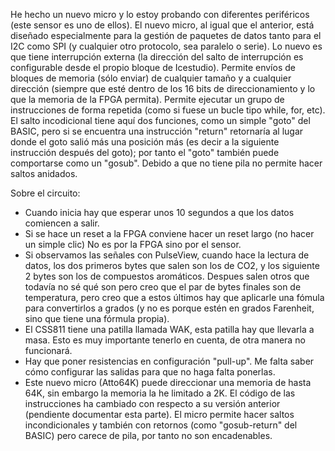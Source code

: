 
He hecho un nuevo micro y lo estoy probando con diferentes periféricos (este sensor es uno de ellos). El nuevo micro, al igual que el anterior, está diseñado especialmente para la gestión de paquetes de datos tanto para el I2C como SPI (y cualquier otro protocolo, sea paralelo o serie). Lo nuevo es que tiene interrupción externa (la dirección del salto de interrupción es configurable desde el propio bloque de Icestudio). Permite envíos de bloques de memoria (sólo enviar) de cualquier tamaño y a cualquier dirección (siempre que esté dentro de los 16 bits de direccionamiento y lo que la memoria de la FPGA permita). Permite ejecutar un grupo de instrucciones de forma repetida (como si fuese un bucle tipo while, for, etc). El salto incodicional tiene aquí dos funciones, como un simple "goto" del BASIC, pero si se encuentra una instrucción "return" retornaría al lugar donde el goto salió más una posición más (es decir a la siguiente instrucción después del goto); por tanto el "goto" también puede comportarse como un "gosub". Debido a que no tiene pila no permite hacer saltos anidados.

Sobre el circuito:

- Cuando inicia hay que esperar unos 10 segundos a que los datos comiencen a salir.
- Si se hace un reset a la FPGA conviene hacer un reset largo (no hacer un simple clic) No es por la FPGA sino por el sensor.
- Si observamos las señales con PulseView, cuando hace la lectura de datos, los dos primeros bytes que salen son los de CO2, y los siguiente 2 bytes son los de compuestos aromáticos. Despues salen otros que todavía no sé qué son pero creo que el par de bytes finales son de temperatura, pero creo que a estos últimos hay que aplicarle una fómula para convertirlos a grados (y no es porque estén en grados Farenheit, sino que tiene una fórmula propia).
- El CSS811 tiene una patilla llamada WAK, esta patilla hay que llevarla a masa. Esto es muy importante tenerlo en cuenta, de otra manera no funcionará.
- Hay que poner resistencias en configuración "pull-up". Me falta saber cómo configurar las salidas para que no haga falta ponerlas.
- Este nuevo micro (Atto64K) puede direccionar una memoria de hasta 64K, sin embargo la memoria la he limitado a 2K. El código de las instrucciones ha cambiado con respecto a su versión anterior (pendiente documentar esta parte). El micro permite hacer saltos incondicionales y también con retornos (como "gosub-return" del BASIC) pero carece de pila, por tanto no son encadenables.

